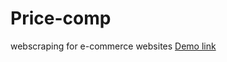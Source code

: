 # Price-comp
webscraping for e-commerce websites
 [Demo link](https//newhope-pricecomp.herokuapp.com/)
